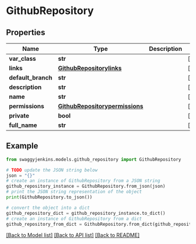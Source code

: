 # GithubRepository


## Properties

Name | Type | Description | Notes
------------ | ------------- | ------------- | -------------
**var_class** | **str** |  | [optional] 
**links** | [**GithubRepositorylinks**](GithubRepositorylinks.md) |  | [optional] 
**default_branch** | **str** |  | [optional] 
**description** | **str** |  | [optional] 
**name** | **str** |  | [optional] 
**permissions** | [**GithubRepositorypermissions**](GithubRepositorypermissions.md) |  | [optional] 
**private** | **bool** |  | [optional] 
**full_name** | **str** |  | [optional] 

## Example

```python
from swaggyjenkins.models.github_repository import GithubRepository

# TODO update the JSON string below
json = "{}"
# create an instance of GithubRepository from a JSON string
github_repository_instance = GithubRepository.from_json(json)
# print the JSON string representation of the object
print(GithubRepository.to_json())

# convert the object into a dict
github_repository_dict = github_repository_instance.to_dict()
# create an instance of GithubRepository from a dict
github_repository_from_dict = GithubRepository.from_dict(github_repository_dict)
```
[[Back to Model list]](../README.md#documentation-for-models) [[Back to API list]](../README.md#documentation-for-api-endpoints) [[Back to README]](../README.md)


